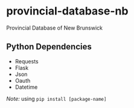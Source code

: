 # provincial-database-nb
Provincial Database of New Brunswick

## Python Dependencies

* Requests
* Flask
* Json
* Oauth
* Datetime

*Note:* using `pip install [package-name]`
